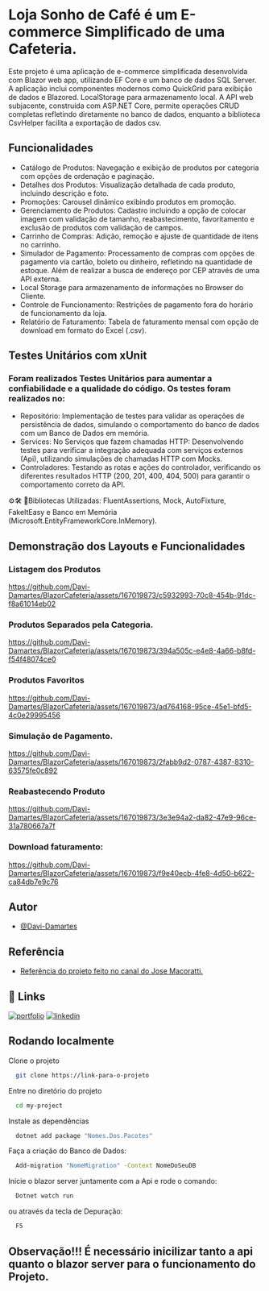 # Loja Sonho de Café é um E-commerce Simplificado de uma Cafeteria.

Este projeto é uma aplicação de e-commerce simplificada desenvolvida com Blazor web app, utilizando EF Core e um banco de dados SQL Server. A aplicação inclui componentes modernos como QuickGrid para exibição de dados e Blazored. LocalStorage para armazenamento local. A API web subjacente, construída com ASP.NET Core, permite operações CRUD completas refletindo diretamente no banco de dados, enquanto a biblioteca CsvHelper facilita a exportação de dados csv.

## Funcionalidades

- Catálogo de Produtos: Navegação e exibição de produtos por categoria com opções de ordenação e paginação.
- Detalhes dos Produtos: Visualização detalhada de cada produto, incluindo descrição e foto.
- Promoções: Carousel dinâmico exibindo produtos em promoção.
- Gerenciamento de Produtos: Cadastro incluindo a opção de colocar imagem com validação de tamanho, reabastecimento, favoritamento e exclusão de produtos com validação de campos.
- Carrinho de Compras: Adição, remoção e ajuste de quantidade de itens no carrinho.
- Simulador de Pagamento: Processamento de compras com opções de pagamento via cartão, boleto ou dinheiro, refletindo na quantidade de estoque. Além de realizar a busca de endereço por CEP através de uma API externa.
- Local Storage para armazenamento de informações no Browser do Cliente.
- Controle de Funcionamento: Restrições de pagamento fora do horário de funcionamento da loja.
- Relatório de Faturamento: Tabela de faturamento mensal com opção de download em formato do Excel (.csv).  

## Testes Unitários com xUnit
### Foram realizados Testes Unitários para aumentar a confiabilidade e a qualidade do código. Os testes foram realizados no:
- Repositório: Implementação de testes para validar as operações de persistência de dados, simulando o comportamento do banco de dados com um Banco de Dados em memória.
- Services: No Serviços que fazem  chamadas HTTP: Desenvolvendo testes para verificar a integração adequada com serviços externos (Api), utilizando simulações de chamadas HTTP com Mocks.
- Controladores: Testando as rotas e ações do controlador, verificando os diferentes resultados HTTP (200, 201, 400, 404, 500) para garantir o comportamento correto da API. 

 ⚙️🛠 🔗Bibliotecas Utilizadas: FluentAssertions, Mock, AutoFixture, FakeItEasy e Banco em Memória (Microsoft.EntityFrameworkCore.InMemory). 


## Demonstração dos Layouts e Funcionalidades

###  Listagem dos Produtos
 
https://github.com/Davi-Damartes/BlazorCafeteria/assets/167019873/c5932993-70c8-454b-91dc-f8a61014eb02



###  Produtos Separados pela Categoria.
  
https://github.com/Davi-Damartes/BlazorCafeteria/assets/167019873/394a505c-e4e8-4a66-b8fd-f54f48074ce0


###  Produtos Favoritos

  https://github.com/Davi-Damartes/BlazorCafeteria/assets/167019873/ad764168-95ce-45e1-bfd5-4c0e29995456



###  Simulação de Pagamento.

https://github.com/Davi-Damartes/BlazorCafeteria/assets/167019873/2fabb9d2-0787-4387-8310-63575fe0c892


###  Reabastecendo Produto

  https://github.com/Davi-Damartes/BlazorCafeteria/assets/167019873/3e3e94a2-da82-47e9-96ce-31a780667a7f


###  Download faturamento:

https://github.com/Davi-Damartes/BlazorCafeteria/assets/167019873/f9e40ecb-4fe8-4d50-b622-ca84db7e9c76


## Autor
- [@Davi-Damartes](https://www.github.com/octokatherine)

## Referência

 - [Referência do projeto feito no canal do Jose Macoratti.](https://www.youtube.com/watch?v=lQaXpJFxbxM&list=PLJ4k1IC8GhW1GFJbYD2uo-_pLfdvX6Pu9)


## 🔗 Links
[![portfolio](https://img.shields.io/badge/my_portfolio-000?style=for-the-badge&logo=ko-fi&logoColor=white)](https://github.com/Davi-Damartes?tab=repositories)
[![linkedin](https://img.shields.io/badge/linkedin-0A66C2?style=for-the-badge&logo=linkedin&logoColor=white)](https://www.linkedin.com/in/davi-lima-643870313/)

## Rodando localmente

Clone o projeto

```bash
  git clone https://link-para-o-projeto
```

Entre no diretório do projeto

```bash
  cd my-project
```

Instale as dependências
```bash
  dotnet add package "Nomes.Dos.Pacotes"
```

Faça a criação do Banco de Dados:

```bash
  Add-migration "NomeMigration" -Context NomeDoSeuDB
```

Inicie o blazor server juntamente com a Api e rode o comando: 

```bash
  Dotnet watch run
```
ou através da tecla de Depuração: 

```bash
  F5
```

## Observação!!! É necessário inicilizar tanto a api quanto o blazor server para o funcionamento do Projeto.
